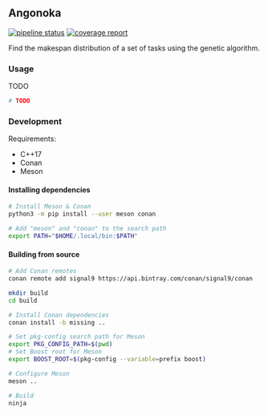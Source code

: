 ## Angonoka

[![pipeline status](https://gitlab.com/signal9/angonoka/badges/master/pipeline.svg)](https://gitlab.com/signal9/angonoka/commits/master)
[![coverage report](https://gitlab.com/signal9/angonoka/badges/master/coverage.svg)](https://gitlab.com/signal9/angonoka/commits/master)

Find the makespan distribution of a set of tasks using the genetic algorithm.

### Usage

TODO

```bash
# TODO
```

### Development

Requirements:

* C++17
* Conan
* Meson

#### Installing dependencies

```bash
# Install Meson & Conan
python3 -m pip install --user meson conan

# Add "meson" and "conan" to the search path
export PATH="$HOME/.local/bin:$PATH"
```

#### Building from source

```bash
# Add Conan remotes
conan remote add signal9 https://api.bintray.com/conan/signal9/conan

mkdir build
cd build

# Install Conan dependencies
conan install -b missing ..

# Set pkg-config search path for Meson
export PKG_CONFIG_PATH=$(pwd)
# Set Boost root for Meson
export BOOST_ROOT=$(pkg-config --variable=prefix boost)

# Configure Meson
meson ..

# Build
ninja
```
